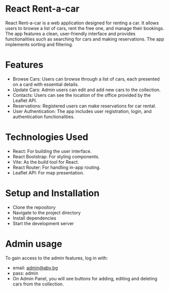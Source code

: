 # React Rent-a-car
React Rent-a-car is a web application designed for renting a car. It allows users to browse a list of cars, rent the free one, and manage their bookings. The app features a clean, user-friendly interface and provides functionalities such as searching for cars and making reservations. The app implements sorting and filtering.

# Features
* Browse Cars: Users can browse through a list of cars, each presented on a card with essential details.
* Update Cars: Admin users can edit and add new cars to the collection.
* Contacts: Users can see the location of the office provided by the Leaflet API.
* Reservations: Registered users can make reservations for car rental.
* User Authentication: The app includes user registration, login, and authentication functionalities.
# Technologies Used
* React: For building the user interface.
* React Bootstrap: For styling components.
* Vite: As the build tool for React.
* React Router: For handling in-app routing.
* Leaflet API: For map presentation.
# Setup and Installation
* Clone the repository
* Navigate to the project directory
* Install dependencies
* Start the development server
# Admin usage
To gain access to the admin features, log in with:
* email: admin@abv.bg
* pass: admin
* On Admin Panel, you will see buttons for adding, editing and deleting cars from the collection.
